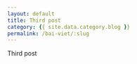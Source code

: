 ```yaml
---
layout: default
title: Third post
category: {{ site.data.category.blog }}
permalink: /bai-viet/:slug
---
```

<p>Third post</p>